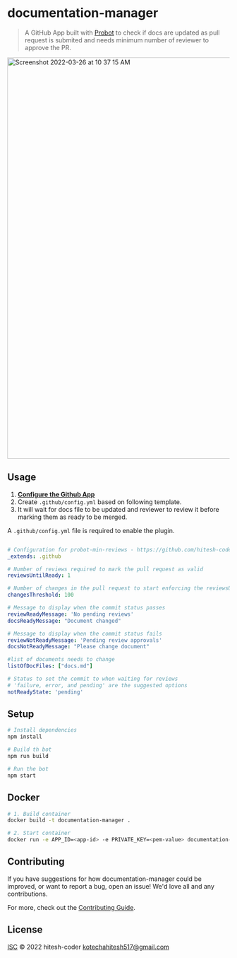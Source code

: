 # documentation-manager

> A GitHub App built with [Probot](https://github.com/probot/probot) to check if docs are updated as pull request is submited and needs minimum number of reviewer to approve the PR.


<img width="908" alt="Screenshot 2022-03-26 at 10 37 15 AM" src="https://user-images.githubusercontent.com/58116679/160225624-e74291de-f7e8-46b1-8817-b6f2de70ddec.png">

## Usage
1. **[Configure the Github App](https://github.com/apps/documentation-manager)**
2. Create ```.github/config.yml``` based on following template.
3. It will wait for docs file to be updated and reviewer to review it before marking them as ready to be merged.

A ```.github/config.yml``` file is required to enable the plugin.
```yaml

# Configuration for probot-min-reviews - https://github.com/hitesh-coder/documentation-manager
_extends: .github

# Number of reviews required to mark the pull request as valid
reviewsUntilReady: 1

# Number of changes in the pull request to start enforcing the reviewsUntilReady rule
changesThreshold: 100

# Message to display when the commit status passes
reviewReadyMessage: 'No pending reviews'
docsReadyMessage: "Document changed"

# Message to display when the commit status fails
reviewNotReadyMessage: 'Pending review approvals'
docsNotReadyMessage: "Please change document"

#list of documents needs to change
listOfDocFiles: ["docs.md"]

# Status to set the commit to when waiting for reviews
# 'failure, error, and pending' are the suggested options
notReadyState: 'pending'
```

## Setup

```sh
# Install dependencies
npm install

# Build th bot
npm run build

# Run the bot
npm start
```

## Docker

```sh
# 1. Build container
docker build -t documentation-manager .

# 2. Start container
docker run -e APP_ID=<app-id> -e PRIVATE_KEY=<pem-value> documentation-manager
```

## Contributing

If you have suggestions for how documentation-manager could be improved, or want to report a bug, open an issue! We'd love all and any contributions.

For more, check out the [Contributing Guide](CONTRIBUTING.md).

## License

[ISC](LICENSE) © 2022 hitesh-coder <kotechahitesh517@gmail.com>
